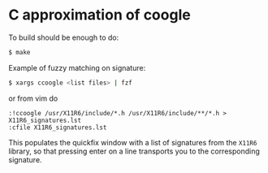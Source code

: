 C approximation of coogle
=====

To build should be enough to do:

```bash
$ make
```
Example of fuzzy matching on signature:

```bash
$ xargs ccoogle <list files> | fzf
```

or from vim do

```vim
:!ccoogle /usr/X11R6/include/*.h /usr/X11R6/include/**/*.h > X11R6_signatures.lst
:cfile X11R6_signatures.lst
```

This populates the quickfix window with a list of signatures from the `X11R6` library, so that pressing enter on a line transports you to the corresponding signature.
